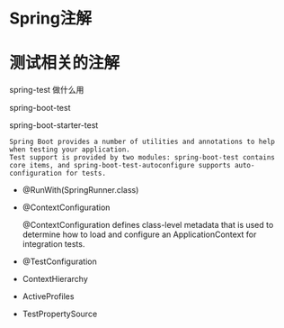 

# Spring注解




# 测试相关的注解

spring-test 做什么用

spring-boot-test 

spring-boot-starter-test

    Spring Boot provides a number of utilities and annotations to help when testing your application. 
    Test support is provided by two modules: spring-boot-test contains core items, and spring-boot-test-autoconfigure supports auto-configuration for tests.


- @RunWith(SpringRunner.class)

- @ContextConfiguration

    @ContextConfiguration defines class-level metadata that is used to determine how to load and configure an ApplicationContext for integration tests.

- @TestConfiguration


- ContextHierarchy
- ActiveProfiles
- TestPropertySource